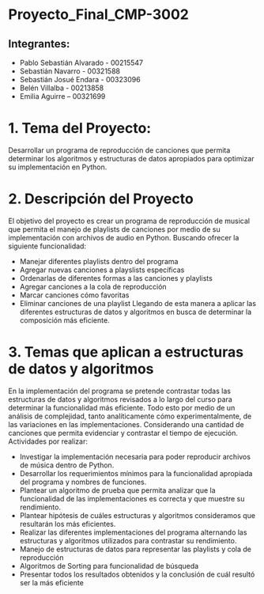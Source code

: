 # Proyecto_Final_CMP-3002
## Integrantes:
- Pablo Sebastián Alvarado - 00215547
- Sebastián Navarro - 00321588
- Sebastián Josué Endara - 00323096
- Belén Villalba - 00213858
- Emilia Aguirre – 00321699
# 1. Tema del Proyecto:
Desarrollar un programa de reproducción de canciones que permita determinar los algoritmos y estructuras 
de datos apropiados para optimizar su implementación en Python.
# 2. Descripción del Proyecto
El objetivo del proyecto es crear un programa de reproducción de musical que permita el manejo de playlists
de canciones por medio de su implementación con archivos de audio en Python. Buscando ofrecer la 
siguiente funcionalidad:
- Manejar diferentes playlists dentro del programa
- Agregar nuevas canciones a playslists específicas
- Ordenarlas de diferentes formas a las canciones y playlists
- Agregar canciones a la cola de reproducción
- Marcar canciones cómo favoritas
- Eliminar canciones de una playlist 
Llegando de esta manera a aplicar las diferentes estructuras de datos y algoritmos en busca de determinar la 
composición más eficiente.
# 3. Temas que aplican a estructuras de datos y algoritmos
En la implementación del programa se pretende contrastar todas las estructuras de datos y algoritmos 
revisados a lo largo del curso para determinar la funcionalidad más eficiente. Todo esto por medio de un 
análisis de complejidad, tanto analíticamente cómo experimentalmente, de las variaciones en las 
implementaciones. Considerando una cantidad de canciones que permita evidenciar y contrastar el tiempo de 
ejecución. Actividades por realizar:
- Investigar la implementación necesaria para poder reproducir archivos de música dentro de Python.
- Desarrollar los requerimientos mínimos para la funcionalidad apropiada del programa y nombres de 
funciones.
- Plantear un algoritmo de prueba que permita analizar que la funcionalidad de las implementaciones
es correcta y que muestre su rendimiento.
- Plantear hipótesis de cuáles estructuras y algoritmos consideramos que resultarán los más eficientes.
- Realizar las diferentes implementaciones del programa alternando las estructuras y algoritmos 
utilizados para contrastar su rendimiento.
- Manejo de estructuras de datos para representar las playlists y cola de reproducción
- Algoritmos de Sorting para funcionalidad de búsqueda
- Presentar todos los resultados obtenidos y la conclusión de cuál resultó ser la más eficiente
